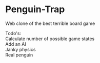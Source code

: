 # Penguin-Trap
Web clone of the best terrible board game

Todo's:<br/>
Calculate number of possible game states<br/>
Add an AI<br/>
Janky physics<br/>
Real penguin<br/>
